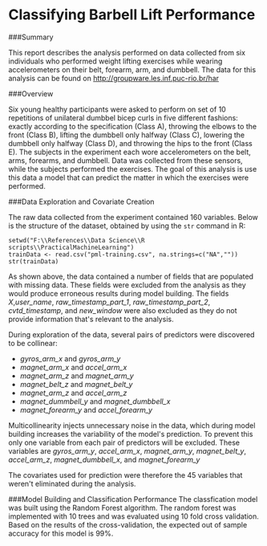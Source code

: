 # Classifying Barbell Lift Performance

###Summary

This report describes the analysis performed on data collected from six individuals who performed
weight lifting exercises while wearing accelerometers on their belt, forearm, arm, and dumbbell.
The data for this analysis can be found on <http://groupware.les.inf.puc-rio.br/har>

###Overview

Six young healthy participants were asked to perform on set of 10 repetitions of unilateral dumbbel bicep curls in five different fashions: exactly according to the specification (Class A), throwing the elbows to the front (Class B), lifting the dumbbell only halfway (Class C), lowering the dumbbell only
halfway (Class D), and throwing the hips to the front (Class E). The subjects in the experiment each wore accelerometers on the belt, arms, forearms, and dumbbell. Data was collected from these sensors, while the subjects performed the exercises. The goal of this analysis is use this data a model that can predict the matter in which the exercises were performed.

###Data Exploration and Covariate Creation

The raw data collected from the experiment contained 160 variables. Below is the structure of the dataset, obtained by using the `str` command in R:

```{r, echo=FALSE}
setwd("F:\\References\\Data Science\\R scripts\\PracticalMachineLearning")
trainData <- read.csv("pml-training.csv", na.strings=c("NA",""))
str(trainData)
```

As shown above, the data contained a number of fields that are populated with missing data. These fields were excluded from the analysis as they would produce erroneous results during model building.
The fields *X*,*user_name*, *raw_timestamp_part_1*, *raw_timestamp_part_2*, *cvtd_timestamp*, and *new_window* were also excluded as they do not provide information that's relevant to the analysis.

During exploration of the data, several pairs of predictors were discovered to be collinear:

* *gyros_arm_x* and *gyros_arm_y*
* *magnet_arm_x* and *accel_arm_x*
* *magnet_arm_z* and *magnet_arm_y*
* *magnet_belt_z* and *magnet_belt_y*
* *magnet_arm_z* and *accel_arm_z*
* *magnet_dummbell_y* and *magnet_dumbbell_x*
* *magnet_forearm_y* and *accel_forearm_y*

Multicollinearity injects unnecessary noise in the data, which during model building increases the 
variability of the model's prediction. To prevent this only one variable from each pair of predictors
will be excluded. These variables are *gyros_arm_y*, *accel_arm_x*, *magnet_arm_y*, *magnet_belt_y*, *accel_arm_z*, *magnet_dumbbell_x*, and *magnet_forearm_y*

The covariates used for prediction were therefore the 45 variables that weren't eliminated during the analysis.

###Model Building and Classification Performance
The classfication model was built using the Random Forest algorithm. The random forest was implemented with 10 trees and was evaluated using 10 fold cross validation. Based on the results of the cross-validation, the expected out of sample accuracy for this model is 99%.
